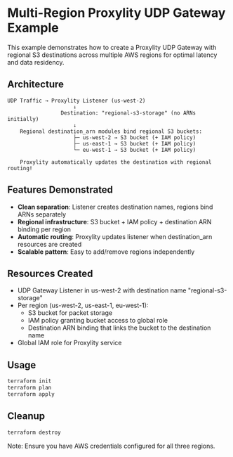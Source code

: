 # Multi-Region Proxylity UDP Gateway Example

This example demonstrates how to create a Proxylity UDP Gateway with regional S3 destinations across multiple AWS regions for optimal latency and data residency.

## Architecture

```
UDP Traffic → Proxylity Listener (us-west-2) 
                     ↓
                 Destination: "regional-s3-storage" (no ARNs initially)
                     ↓
    Regional destination_arn modules bind regional S3 buckets:
                     ├─ us-west-2 → S3 bucket (+ IAM policy)
                     ├─ us-east-1 → S3 bucket (+ IAM policy)
                     └─ eu-west-1 → S3 bucket (+ IAM policy)
                     
    Proxylity automatically updates the destination with regional routing!
```

## Features Demonstrated

- **Clean separation**: Listener creates destination names, regions bind ARNs separately
- **Regional infrastructure**: S3 bucket + IAM policy + destination ARN binding per region
- **Automatic routing**: Proxylity updates listener when destination_arn resources are created
- **Scalable pattern**: Easy to add/remove regions independently

## Resources Created

- UDP Gateway Listener in us-west-2 with destination name "regional-s3-storage"
- Per region (us-west-2, us-east-1, eu-west-1):
  - S3 bucket for packet storage
  - IAM policy granting bucket access to global role
  - Destination ARN binding that links the bucket to the destination name
- Global IAM role for Proxylity service

## Usage

```bash
terraform init
terraform plan
terraform apply
```

## Cleanup

```bash
terraform destroy
```

Note: Ensure you have AWS credentials configured for all three regions.